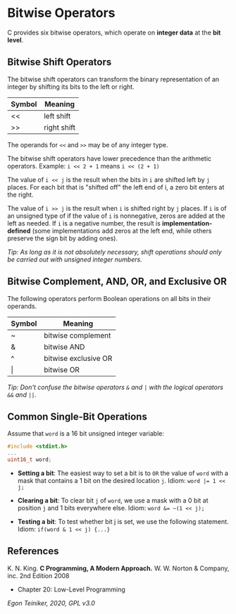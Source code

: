 # Bitwise Operators

C provides six bitwise operators, which operate on **integer data** at the **bit level**.

## Bitwise Shift Operators

The bitwise shift operators can transform the binary representation of an integer by
shifting its bits to the left or right.

| Symbol | Meaning|
|--------|-------|
| <<     | left shift |
| \>>     | right shift |  

The operands for `<<` and `>>` may be of any integer type.

The bitwise shift operators have lower precedence than the arithmetic operators.
Example: `i << 2 + 1` means `i << (2 + 1)`

The value of `i << j` is the result when the bits in `i` are shifted left by `j` places. 
For each bit that is "shifted off" the left end of i, a zero bit enters at the right.

The value of `i >> j` is the result when `i` is shifted right by `j` places.
If `i` is of an unsigned type of  if the value of `i` is nonnegative, zeros are added at 
the left as needed.
If `i` is a negative number, the result is **implementation-defined** (some implementations add zeros
at the left end, while others preserve the sign bit by adding ones).

_Tip: As long as it is not absolutely necessary, shift operations should only be carried out 
with unsigned integer numbers._


## Bitwise Complement, AND, OR, and Exclusive OR

The following operators perform Boolean operations on all bits in their operands.

| Symbol | Meaning|
|--------|-------|
| ~     | bitwise complement |
| &     | bitwise AND | 
| ^     | bitwise exclusive OR |
| &#124; | bitwise OR |

_Tip: Don't confuse the bitwise operators `&` and `|` with the logical operators `&&` and `||`._


## Common Single-Bit Operations

Assume that `word` is a 16 bit unsigned integer variable:
```C
#include <stdint.h>
...
uint16_t word;
```

* **Setting a bit**: The easiest way to set a bit is to `OR` the value of `word` with a mask that 
contains a 1 bit on the desired location `j`. Idiom: `word |= 1 << j; `

* **Clearing a bit**: To clear bit `j` of `word`, we use a mask with a 0 bit at position `j` and 1 bits everywhere else.
Idiom: `word &= ~(1 << j);`

* **Testing a bit**: To test whether bit j is set, we use the following statement.
Idiom: `if(word & 1 << j) {...}`


## References
K. N. King. **C Programming, A Modern Approach.** W. W. Norton & Company, inc. 2nd Edition 2008
 * Chapter 20: Low-Level Programming
 
*Egon Teiniker, 2020, GPL v3.0* 